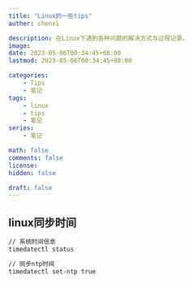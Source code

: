 ```yaml
---
title: "Linux的一些tips"
auther: chenxi

description: 在Linux下遇到各种问题的解决方式与过程记录。
image: 
date: 2023-05-06T00:34:45+08:00
lastmod: 2023-05-06T00:34:45+08:00

categories:
    - Tips
    - 笔记
tags:
    - linux
    - tips
    - 笔记
series:
    - 笔记

math: false
comments: false
license: 
hidden: false

draft: false
---
```


## linux同步时间
```bash
// 系统时间信息
timedatectl status

// 同步ntp时间
timedatectl set-ntp true
```
